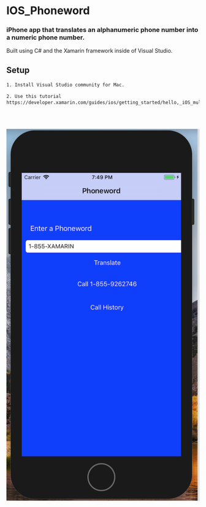 # IOS_Phoneword

### iPhone app that translates an alphanumeric phone number into a numeric phone number.
Built using C# and the Xamarin framework inside of Visual Studio.

## Setup
```
1. Install Visual Studio community for Mac.
```
```
2. Use this tutorial https://developer.xamarin.com/guides/ios/getting_started/hello,_iOS_multiscreen/hello,_iOS_multiscreen_quickstart/
```

<br><br>

![Alt text](iPhone_Phoneword.png?raw=true "Title")
